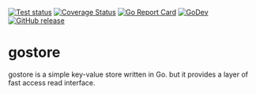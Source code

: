
[![Test status](https://github.com/millken/gostore/actions/workflows/test.yml/badge.svg?branch=main)](https://github.com/millken/gostore/actions?workflow=test)
[![Coverage Status](https://coveralls.io/repos/github/millken/gostore/badge.svg?branch=main)](https://coveralls.io/github/millken/gostore?branch=main)
[![Go Report Card](https://goreportcard.com/badge/github.com/millken/gostore)](https://goreportcard.com/report/github.com/millken/gostore)
[![GoDev](https://img.shields.io/badge/go.dev-reference-007d9c?logo=go&logoColor=white)](https://pkg.go.dev/github.com/millken/gostore)
[![GitHub release](https://img.shields.io/github/release/millken/gostore.svg)](https://github.com/millken/gostore/releases)

# gostore
gostore is a simple key-value store written in Go. but it provides a layer of fast access read interface.


